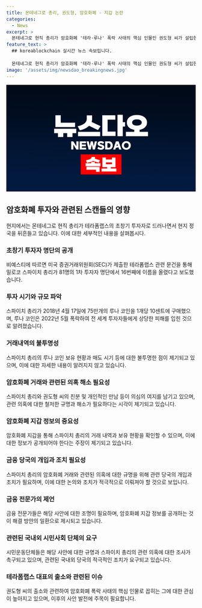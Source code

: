 ```yaml
---
title: 몬테네그로 총리, 권도형, 암호화폐 - 지갑 논란
categories:
  - News
excerpt: >
  몬테네그로 현직 총리가 암호화폐 '테라·루나' 폭락 사태의 핵심 인물인 권도형 씨가 설립한 테라폼랩스의 초창기 투자자인 것이 드러나면서 현지 정국을 뒤흔들고 있다. 총리가 투자한 1차 투자자 명단에서 16번째에 이름을 올렸으며 루나 코인의 매도 시점과 차익 확인이 요구되는 상황이다. 이에 대한 총리의 입장과 관련된 의혹들이 증폭되고 있으며, 암호화폐 지갑 정보를 공개해야 한다는 요구도 나오고 있다.
feature_text: >
  ## koreablockchain 실시간 뉴스 속보입니다.

  몬테네그로 현직 총리가 암호화폐 '테라·루나' 폭락 사태의 핵심 인물인 권도형 씨가 설립한 테라폼랩스의 초창기 투자자인 것이 드러나면서 현지 정국을 뒤흔들고 있다. 총리가 투자한 1차 투자자 명단에서 16번째에 이름을 올렸으며 루나 코인의 매도 시점과 차익 확인이 요구되는 상황이다. 이에 대한 총리의 입장과 관련된 의혹들이 증폭되고 있으며, 암호화폐 지갑 정보를 공개해야 한다는 요구도 나오고 있다.
image: '/assets/img/newsdao_breakingnews.jpg'
---
```


<p><img src="/assets/img/newsdao_breakingnews.jpg" alt="koreablockchain 속보" /></p>

<h2 data-ke-size="size26">암호화폐 투자와 관련된 스캔들의 영향</h2>

<p data-ke-size="size16">현지에서는 몬테네그로 현직 총리가 테라폼랩스의 초창기 투자자로 드러나면서 현지 정국을 뒤흔들고 있습니다. 이에 대한 세부적인 내용을 살펴봅시다.</p>

<h3 data-ke-size="size22">초창기 투자자 명단의 공개</h3>

<p data-ke-size="size16">비예스티에 따르면 미국 증권거래위원회(SEC)가 제출한 테라폼랩스 관련 문건을 통해 밀로코 스파이치 총리가 81명의 1차 투자자 명단에서 16번째에 이름을 올렸다고 보도했습니다.</p>

<h3 data-ke-size="size22">투자 시기와 규모 파악</h3>

<p data-ke-size="size16">스파이치 총리가 2018년 4월 17일에 75만개의 루나 코인을 1개당 10센트에 구매했으며, 루나 코인은 2022년 5월 폭락하여 전 세계 투자자들에게 상당한 피해를 입힌 것으로 알려졌습니다.</p>

<h3 data-ke-size="size22">거래내역의 불투명성</h3>

<p data-ke-size="size16">스파이치 총리의 루나 코인 보유 현황과 매도 시기 등에 대한 불투명한 점이 제기되고 있으며, 이에 대한 자세한 내용이 알려지지 않고 있습니다.</p>

<h3 data-ke-size="size22">암호화폐 거래와 관련된 의혹 해소 필요성</h3>

<p data-ke-size="size16">스파이치 총리와 권도형 씨의 친분 및 개인적인 만남 등이 의심의 여지를 남기고 있으며, 관련 의혹에 대한 철저한 규명과 해소가 필요하다는 시각이 제기되고 있습니다.</p>

<h3 data-ke-size="size22">암호화폐 지갑 정보의 중요성</h3>

<p data-ke-size="size16">암호화폐 지갑을 통해 스파이치 총리의 거래 내역과 보유 현황을 확인할 수 있으며, 이에 대한 정보가 공개되어야 한다는 주장이 제기되고 있습니다.</p>

<h3 data-ke-size="size22">금융 당국의 개입과 조치 필요성</h3>

<p data-ke-size="size16">스파이치 총리의 암호화폐 거래와 관련된 의혹에 대한 규명을 위해 관련 당국의 개입과 조치가 필요하며, 이에 대한 논의와 조치가 적극적으로 이뤄져야 할 것으로 보입니다.</p>

<h3 data-ke-size="size22">금융 전문가의 제언</h3>

<p data-ke-size="size16">금융 전문가들은 해당 사안에 대한 조명이 필요하며, 암호화폐 지갑 정보를 공개하는 것이 해결 방안의 일환으로 제시되고 있습니다.</p>

<h3 data-ke-size="size22">관련된 국내외 시민사회 단체의 요구</h3>

<p data-ke-size="size16">시민운동단체들은 해당 사안에 대한 규명과 스파이치 총리의 관련 의혹에 대한 조사가 촉구되고 있으며, 관련된 국내외 당국의 적극적인 조치가 요구되고 있습니다.</p>

<h3 data-ke-size="size22">테라폼랩스 대표의 출소와 관련된 이슈</h3>

<p data-ke-size="size16">권도형 씨의 출소와 관련하여 암호화폐 폭락 사태의 핵심 인물로 꼽히는 그에 대한 관심이 높아지고 있으며, 이후의 사안 발전에 주목이 필요합니다.</p>

